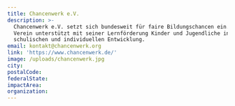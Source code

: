 ```yaml
---
title: Chancenwerk e.V.
description: >-
  Chancenwerk e.V. setzt sich bundesweit für faire Bildungschancen ein. Der
  Verein unterstützt mit seiner Lernförderung Kinder und Jugendliche in ihrer
  schulischen und individuellen Entwicklung.
email: kontakt@chancenwerk.org
link: 'https://www.chancenwerk.de/'
image: /uploads/chancenwerk.jpg
city:
postalCode:
federalState:
impactArea:
organization:
---
```


